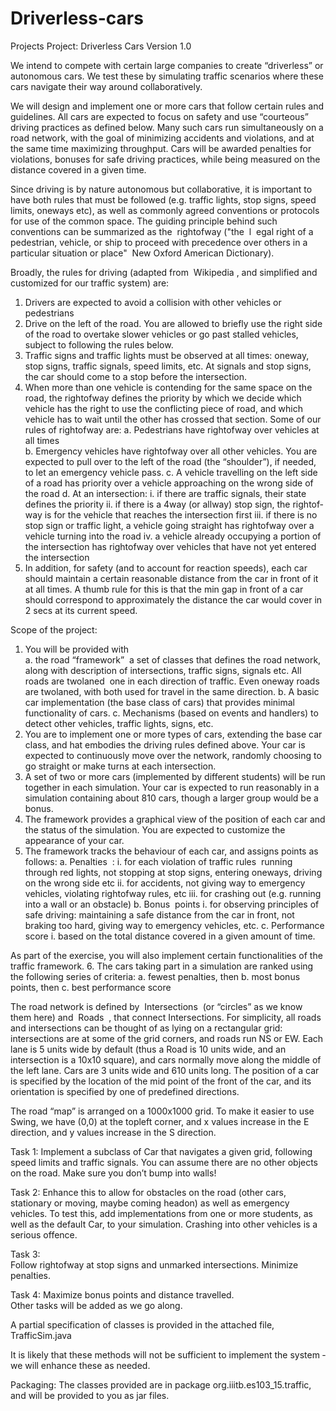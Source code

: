 # Driverless-cars
Projects
Project: Driverless Cars
Version 1.0 
 
We intend to compete with certain large companies to create “driverless” or autonomous cars. 
We test these by simulating traffic scenarios where these cars navigate their way around 
collaboratively. 
 
We will design and implement one or more cars that follow certain rules and 
guidelines. All cars are expected to focus on safety and use “courteous” driving practices as 
defined below. Many such cars run simultaneously on a road network, with the goal of 
minimizing accidents and violations, and at the same time maximizing throughput. Cars will be 
awarded penalties for violations, bonuses for safe driving practices, while being measured on 
the distance covered in a given time.  
 
Since driving is by nature autonomous but collaborative, it is important to have both rules that 
must be followed (e.g. traffic lights, stop signs, speed limits, one­ways etc), as well as 
commonly agreed conventions or protocols for use of the common space. The guiding 
principle behind such conventions can be summarized as the ​
right­of­way​
 (​
"the ​
l ​
egal right​
 of 
a pedestrian, vehicle, or ship to proceed with precedence over others in a particular situation 
or place" ­ New Oxford American Dictionary). 
 
Broadly, the rules for driving (adapted from ​
Wikipedia​
, and simplified and customized for our 
traffic system) are: 
1. Drivers are expected to avoid a collision with other vehicles or pedestrians 
2. Drive on the left of the road. You are allowed to briefly use the right side of the road to 
overtake slower vehicles or go past stalled vehicles, subject to following the rules 
below. 
3. Traffic signs and traffic lights must be observed at all times: one­way, stop signs, traffic 
signals, speed limits, etc. At signals and stop signs, the car should come to a stop 
before the intersection. 
4. When more than one vehicle is contending for the same space on the road, the 
right­of­way defines the priority by which we decide which vehicle has the right to use 
the conflicting piece of road, and which vehicle has to wait until the other has crossed 
that section. Some of our rules of right­of­way are: 
a. Pedestrians have right­of­way over vehicles at all times  
b. Emergency vehicles have right­of­way over all other vehicles. You are 
expected to pull over to the left of the road (the “shoulder”), if needed,  to let an 
emergency vehicle pass. c. A vehicle travelling on the left side of a road has priority over a vehicle 
approaching on the wrong side of the road 
d. At an intersection: 
i.
if there are traffic signals, their state defines the priority 
ii.
if there is a 4­way (or all­way) stop sign, the right­of­way is for the 
vehicle that reaches the intersection first 
iii.
if there is no stop sign or traffic light, a vehicle going straight has 
right­of­way over a vehicle turning into the road 
iv.
a vehicle already occupying a portion of the intersection has 
right­of­way over vehicles that have not yet entered the intersection 
5. In addition, for safety (and to account for reaction speeds), each car should maintain a 
certain reasonable distance from the car in front of it at all times. A thumb rule for this 
is that the min gap in front of a car should correspond to approximately the distance 
the car would cover in 2 secs at its current speed. 
 
Scope of the project: 
1. You will be provided with  
a. the road “framework” ­ a set of classes that defines the road network, along 
with description of intersections, traffic signs, signals etc. All roads are 
two­laned ­ one in each direction of traffic. Even one­way roads are two­laned, 
with both used for travel in the same direction. 
b. A basic car implementation (the base class of cars) that provides minimal 
functionality of cars. 
c. Mechanisms (based on events and handlers) to detect other vehicles, traffic 
lights, signs, etc.  
2. You are to implement one or more types of cars, extending the base car class, and hat 
embodies the driving rules defined above. Your car is expected to continuously move 
over the network, randomly choosing to go straight or make turns at each intersection.  
3. A set of two or more cars (implemented by different students) will be run together in 
each simulation. Your car is expected to run reasonably in a simulation containing 
about 8­10 cars, though a larger group would be a bonus.  
4. The framework provides a graphical view of the position of each car and the status of 
the simulation. You are expected to customize the appearance of your car. 
5. The framework tracks the behaviour of each car, and assigns points as follows: 
a. Penalties ​
: 
i.
for each violation of traffic rules ­ running through red lights, not 
stopping at stop signs, entering one­ways, driving on the wrong side etc 
ii.
for accidents, not giving way to emergency vehicles, violating 
right­of­way rules, etc 
iii.
for crashing out (e.g. running into a wall or an obstacle) 
b. Bonus  ​
points  i.
for observing principles of safe driving: maintaining a safe distance from 
the car in front, not braking too hard, giving way to emergency vehicles, 
etc. 
c. Performance score 
i.
based on the total distance covered in a given amount of time. 
 
As part of the exercise, you will also implement certain functionalities of the traffic 
framework. 
6. The cars taking part in a simulation are ranked using the following series of criteria: 
a. fewest penalties, then 
b. most bonus points, then 
c. best performance score 
 
 
The road network is defined by ​
Intersections  ​
(or “circles” as we know them here) and ​
Roads ​
, 
that connect Intersections. For simplicity, all roads and intersections can be thought of as 
lying on a rectangular grid: intersections are at some of the grid corners, and roads run N­S or 
E­W. 
Each lane is 5 units wide by default (thus a Road is 10 units wide, and an intersection is a 
10x10 square), and cars normally move along the middle of the left lane. Cars are 3 units 
wide and 6­10 units long. The position of a car is specified by the location of the mid point of 
the front of the car, and its orientation is specified by one of pre­defined directions. 
 
The road “map” is arranged on a 1000x1000 grid. To make it easier to use Swing, we have 
(0,0) at the top­left corner, and x values increase in the E direction, and y values increase in 
the S direction. 
 
Task 1: 
Implement a subclass of Car that navigates a given grid, following speed limits and traffic 
signals. You can assume there are no other objects on the road. Make sure you don’t bump 
into walls! 
 
Task 2: 
Enhance this to allow for obstacles on the road (other cars, stationary or moving, maybe 
coming head­on) as well as emergency vehicles. To test this, add implementations from one 
or more students, as well as the default Car, to your simulation. Crashing into other vehicles is 
a serious offence. 
 
Task 3:  
Follow right­of­way at stop signs and unmarked intersections. Minimize penalties. 
 
Task 4: 
Maximize bonus points and distance travelled.  
Other tasks will be added as we go along. 
 
A partial specification of classes is provided in the attached file, TrafficSim.java 
 
It is likely that these methods will not be sufficient to implement the system ­ we will enhance 
these as needed. 
 
Packaging: 
The classes provided are in package org.iiitb.es103_15.traffic, and will be provided to you as 
jar files. 
